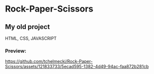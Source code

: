 # Rock-Paper-Scissors
<h2>My old project</h2>
<p>HTML, CSS, JAVASCRIPT</p>

<h3>Preview:</h3>

https://github.com/tchelmecki/Rock-Paper-Scissors/assets/121833733/5ecad595-1382-4d49-94ac-faa872b281cb

